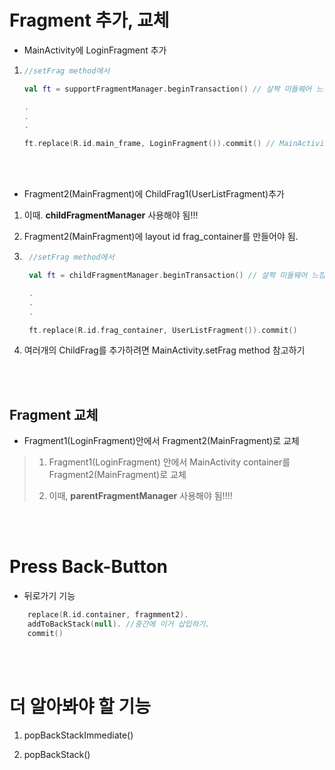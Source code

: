 # Fragment 추가, 교체

* MainActivity에 LoginFragment 추가
  
1. 
     ```Kotlin
    //setFrag method에서
    
    val ft = supportFragmentManager.beginTransaction() // 살짝 미들웨어 느낌

    .
    .
    .

   ft.replace(R.id.main_frame, LoginFragment()).commit() // MainActivity -> LoginFragment
   ```
<br></br>

* Fragment2(MainFragment)에 ChildFrag1(UserListFragment)추가

1. 이때. **childFragmentManager** 사용해야 됨!!!

2. Fragment2(MainFragment)에 layout id frag_container를 만들어야 됨.

3. ```Kotlin
    //setFrag method에서

    val ft = childFragmentManager.beginTransaction() // 살짝 미들웨어 느낌

    .
    .
    .

    ft.replace(R.id.frag_container, UserListFragment()).commit()
   ```

4. 여러개의 ChildFrag를 추가하려면 MainActivity.setFrag method 참고하기


<br></br>

## Fragment 교체

* Fragment1(LoginFragment)안에서 Fragment2(MainFragment)로 교체

> 1. Fragment1(LoginFragment) 안에서 MainActivity container를 Fragment2(MainFragment)로 교체
>
> 2. 이때, **parentFragmentManager** 사용해야 됨!!!!

<br></br>

# Press Back-Button

* 뒤로가기 기능

```Kotlin
    replace(R.id.container, fragmment2).
    addToBackStack(null). //중간에 이거 삽입하기.
    commit()
```

<br></br>

# 더 알아봐야 할 기능

1. popBackStackImmediate()
   
2. popBackStack()